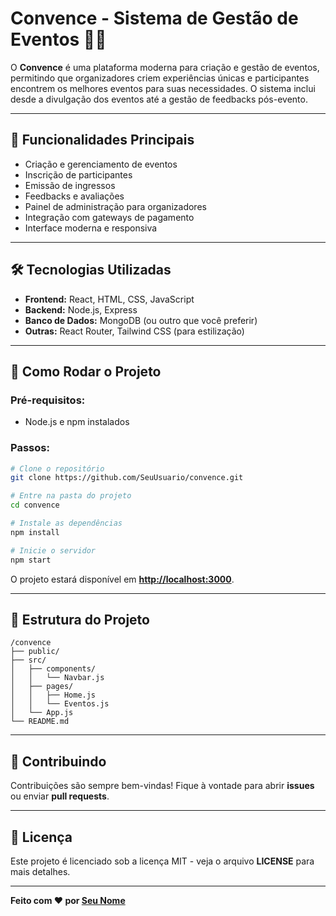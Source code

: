 # Convence - Sistema de Gestão de Eventos 📅✨

O **Convence** é uma plataforma moderna para criação e gestão de eventos, permitindo que organizadores criem experiências únicas e participantes encontrem os melhores eventos para suas necessidades. O sistema inclui desde a divulgação dos eventos até a gestão de feedbacks pós-evento.

---

## 📝 Funcionalidades Principais

* Criação e gerenciamento de eventos
* Inscrição de participantes
* Emissão de ingressos
* Feedbacks e avaliações
* Painel de administração para organizadores
* Integração com gateways de pagamento
* Interface moderna e responsiva

---

## 🛠️ Tecnologias Utilizadas

* **Frontend:** React, HTML, CSS, JavaScript
* **Backend:** Node.js, Express
* **Banco de Dados:** MongoDB (ou outro que você preferir)
* **Outras:** React Router, Tailwind CSS (para estilização)

---

## 🚀 Como Rodar o Projeto

### Pré-requisitos:

* Node.js e npm instalados

### Passos:

```bash
# Clone o repositório
git clone https://github.com/SeuUsuario/convence.git

# Entre na pasta do projeto
cd convence

# Instale as dependências
npm install

# Inicie o servidor
npm start
```

O projeto estará disponível em **[http://localhost:3000](http://localhost:3000)**.

---

## 📂 Estrutura do Projeto

```
/convence
├── public/
├── src/
│   ├── components/
│   │   └── Navbar.js
│   ├── pages/
│   │   ├── Home.js
│   │   └── Eventos.js
│   └── App.js
└── README.md
```

---

## 🤝 Contribuindo

Contribuições são sempre bem-vindas! Fique à vontade para abrir **issues** ou enviar **pull requests**.

---

## 📄 Licença

Este projeto é licenciado sob a licença MIT - veja o arquivo **LICENSE** para mais detalhes.

---

**Feito com ❤️ por [Seu Nome](https://github.com/SeuUsuario)**
